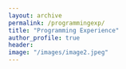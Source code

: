 ```yaml
---
layout: archive
permalink: /programmingexp/
title: "Programming Experience"
author_profile: true
header:
image: "/images/image2.jpeg"
---
```

